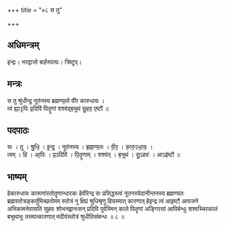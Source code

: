 +++
title = "०८ स तु"

+++
## अधिमन्त्रम्
इन्द्रः। भरद्वाजो बार्हस्पत्यः। त्रिष्टुप्।

## मन्त्रः
स तु श्रु॑धीन्द्र॒ नूत॑नस्य ब्रह्मण्य॒तो वी॑र कारुधायः ।  
त्वं ह्या॒३॒॑पिः प्र॒दिवि॑ पितॄ॒णां शश्व॑द्ब॒भूथ॑ सु॒हव॒ एष्टौ॑ ॥

## पदपाठः
सः । तु । श्रु॒धि॒ । इ॒न्द्र॒ । नूत॑नस्य । ब्र॒ह्म॒ण्य॒तः । वी॒र॒ । का॒रु॒ऽधा॒यः॒ ।  
त्वम् । हि । आ॒पिः । प्र॒ऽदिवि॑ । पि॒तॄ॒णाम् । शश्व॑त् । ब॒भूथ॑ । सु॒ऽहवः॑ । आऽइ॑ष्टौ ॥

## भाष्यम्
हेकारुधायः कारूणांस्तोतॄणान्धारकः हेवीरेन्द्र सः प्रसिद्धस्त्वं नूतनस्येदानीन्तनस्य ब्रह्मण्यतः ब्रह्मस्तोत्रङ्कर्तुमिच्छतोमम स्तोत्रं नु क्षिप्रं श्रुधिश्रृणु हियस्मात् कारणात् हेइन्द्र त्वं आइष्टौ आयजने अभिकामनेवासति सुहवः शोभनह्वानःसन् प्रदिवि पूर्वस्मिन् काले पितॄणां अङ्गिरसां आपिर्बन्धुः शश्वच्चिरकालं बभूथाभूः तस्मात्कारणात् मदीयंस्तोत्रं श्रुधीतिसंबन्धः ॥ ८ ॥